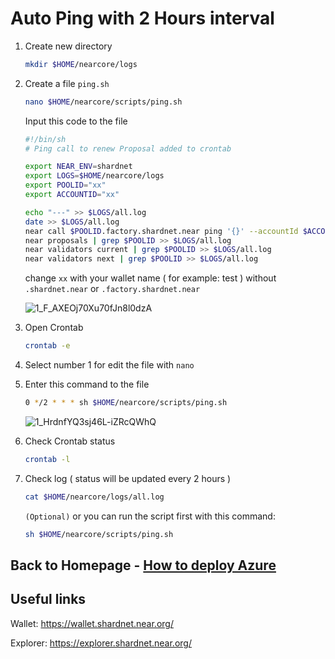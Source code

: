 # Auto Ping with 2 Hours interval

1. Create new directory

    ```bash
    mkdir $HOME/nearcore/logs
    ```
    
2. Create a file `ping.sh`

    ```bash
    nano $HOME/nearcore/scripts/ping.sh
    ```
    
    Input this code to the file

    ```bash
    #!/bin/sh
    # Ping call to renew Proposal added to crontab

    export NEAR_ENV=shardnet
    export LOGS=$HOME/nearcore/logs
    export POOLID="xx"
    export ACCOUNTID="xx"

    echo "---" >> $LOGS/all.log
    date >> $LOGS/all.log
    near call $POOLID.factory.shardnet.near ping '{}' --accountId $ACCOUNTID.shardnet.near --gas=300000000000000 >> $LOGS/all.log
    near proposals | grep $POOLID >> $LOGS/all.log
    near validators current | grep $POOLID >> $LOGS/all.log
    near validators next | grep $POOLID >> $LOGS/all.log
    ```
    
    change `xx` with your wallet name ( for example: test ) without `.shardnet.near` or `.factory.shardnet.near`
    
    ![1_F_AXEOj70Xu70fJn8l0dzA](https://user-images.githubusercontent.com/73088644/181293924-5a508114-a988-4cda-91a7-0ba48838f864.png)

    
3. Open Crontab

    ```bash
    crontab -e
    ```
4. Select number 1 for edit the file with `nano`

5. Enter this command to the file

    ```bash
    0 */2 * * * sh $HOME/nearcore/scripts/ping.sh
    ```
    
    ![1_HrdnfYQ3sj46L-iZRcQWhQ](https://user-images.githubusercontent.com/73088644/181293778-b30b5b84-c30a-434e-87f7-5f0a03ff2081.png)

6. Check Crontab status

     ```bash
    crontab -l
    ```
    
7. Check log ( status will be updated every 2 hours )

    ```bash
    cat $HOME/nearcore/logs/all.log
    ```
    
    `(Optional)` or you can run the script first with this command:
    
    ```bash
    sh $HOME/nearcore/scripts/ping.sh
    ```
 
## Back to Homepage - [How to deploy Azure](https://github.com/oxrafy/stakewars/blob/main/README.md)

## Useful links

Wallet: https://wallet.shardnet.near.org/

Explorer: https://explorer.shardnet.near.org/ 
